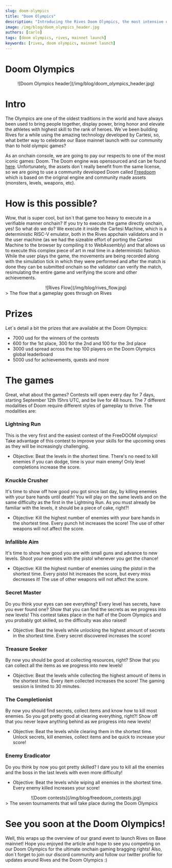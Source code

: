 ```yaml
---
slug: doom-olympics
title: "Doom Olympics"
description: "Introducing the Rives Doom Olympics, the most intensive olympic games ever!"
image: /img/blog/doom_olympics_header.jpg
authors: [carlo]
tags: [doom olympics, rives, mainnet launch]
keywords: [rives, doom olympics, mainnet launch]
---
```


# Doom Olympics

<center>
![Doom Olympics header](/img/blog/doom_olympics_header.jpg)
</center>

# Intro

The Olympics are one of the oldest traditions in the world and have always been used to bring people together, display power, bring honor and elevate the athletes with highest skill to the rank of heroes. We´ve been building Rives for a while using the amazing technology developed by Cartesi, so, what better way to celebrate our Base mainnet launch with our community than to hold olympic games?

<!--truncate-->

As an onchain console, we are going to pay our respects to one of the most iconic games: Doom. The Doom engine was opensourced and can be found [here](https://github.com/id-Software/DOOM). Unfortunately, the assets don´t really benefit from the same license, so we are going to use a community developed Doom called [Freedoom](https://github.com/freedoom/freedoom) which is based on the original engine and community made assets (monsters, levels, weapons, etc).

# How is this possible?
   Wow, that is super cool, but isn´t that game too heavy to execute in a verifiable manner onchain? If you try to execute the game directly onchain, yes! So what do we do? We execute it inside the Cartesi Machine, which is a deterministic RISC-V emulator, both in the Rives appchain validators and in the user machine (as we had the sizeable effort of porting the Cartesi Machine to the browser by compiling it to WebAssembly) and that allows us to execute this complex piece of art in real time in a deterministic fashion. While the user plays the game, the movements are being recorded along with the simulation tick in which they were performed and after the match is done they can be submitted onchain so the validator can verify the match, resimulating the entire game and verifying the score and other achievements.

<div align="center">
![Rives Flow](/img/blog/rives_flow.jpg)
</div>
> The flow that a gameplay goes through on Rives

# Prizes

Let´s detail a bit the prizes that are available at the Doom Olympics:
- 7000 usd for the winners of the contests
-  600 for the 1st place, 300 for the 2nd and 100 for the 3rd place
- 3000 usd spread across the top 100 players on the Doom Olympics global leaderboard
- 5000 usd for achievements, quests and more

# The games
  
Great, what about the games? Contests will open every day for 7 days, starting September 12th 15hrs UTC, and be live for 48 hours. The 7 different modalities of Doom require different styles of gameplay to thrive. The modalities are:

###  Lightning Run

This is the very first and the easiest contest of the FreeDOOM olympics!
Take advantage of this contest to improve your skills for the upcoming ones as they will be increasingly challenging.

- Objective:
Beat the levels in the shortest time.
There's no need to kill enemies if you can dodge, time is your main enemy!
Only level completions increase the score.

### Knuckle Crusher

It's time to show off how good you got since last day,
by killing enemies with your bare hands until death!
You will play on the same levels and on the same difficulty as the first in the Lightning Run. As you must already be familiar with the levels, it should be a piece of cake, right?!

- Objective:
Kill the highest number of enemies with your bare hands in the shortest time.
Every punch hit increases the score!
The use of other weapons will not affect the score.

### Infallible Aim

It's time to show how good you are with small guns and advance to new levels.
Shoot your enemies with the pistol whenever you get the chance!

- Objective:
Kill the highest number of enemies using the pistol in the shortest time.
Every pistol hit increases the score, but every miss decreases it!
The use of other weapons will not affect the score.

### Secret Master

Do you think your eyes can see everything?
Every level has secrets, have you ever found one?
Show that you can find the secrets as we progress into new levels!
This contest takes place in the half of the Doom Olympics and you probably got skilled,
so the difficulty was also raised!

- Objective:
Beat the levels while unlocking the highest amount of secrets in the shortest time.
Every secret discovered increases the score!

### Treasure Seeker

By now you should be good at collecting resources, right?
Show that you can collect all the items as we progress into new levels!

- Objective:
Beat the levels while collecting the highest amount of items in the shortest time.
Every item collected increases the score!
The gaming session is limited to 30 minutes.

### The Completionist

By now you should find secrets, collect items and know how to kill most enemies.
So you got pretty good at clearing everything, right?!
Show off that you never leave anything behind as we progress into new levels!

- Objective:
Beat the levels while clearing them in the shortest time.
Unlock secrets, kill enemies, collect items and be quick to increase your score!


### Enemy Eradicator

Do you think by now you got pretty skilled?
I dare you to kill all the enemies and the boss in the last levels
with even more difficulty!

- Objective:
Beat the levels while wiping all enemies in the shortest time.
Every enemy killed increases your score!

<div align="center">
![Doom contests](/img/blog/freedoom_contests.jpg)
</div>
> The seven tournaments that will take place during the Doom Olympics

# See you soon at the Doom Olympics!

  Well, this wraps up the overview of our grand event to launch Rives on Base mainnet! Hope you enjoyed the article and hope to see you competing on our Doom Olympics for the ultimate onchain gaming bragging rights! Also, don´t forget to join our discord community and follow our twitter profile for updates around Rives and the Doom Olympics :)

